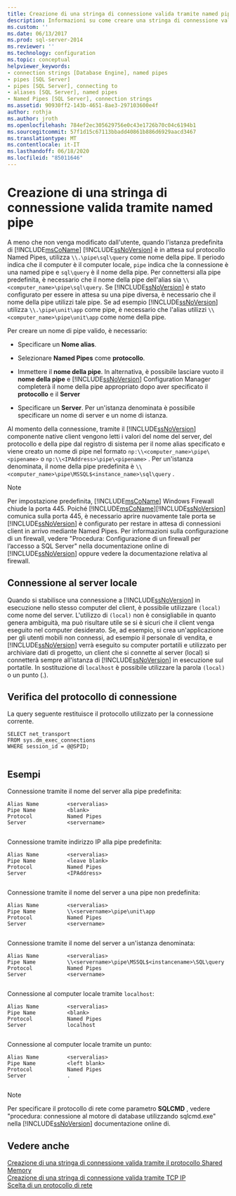```yaml
---
title: Creazione di una stringa di connessione valida tramite named pipe | Microsoft Docs
description: Informazioni su come creare una stringa di connessione valida quando si usa il protocollo Named Pipes per connettersi a un'istanza di SQL Server. Visualizza esempi di nomi di pipe validi.
ms.custom: ''
ms.date: 06/13/2017
ms.prod: sql-server-2014
ms.reviewer: ''
ms.technology: configuration
ms.topic: conceptual
helpviewer_keywords:
- connection strings [Database Engine], named pipes
- pipes [SQL Server]
- pipes [SQL Server], connecting to
- aliases [SQL Server], named pipes
- Named Pipes [SQL Server], connection strings
ms.assetid: 90930ff2-143b-4651-8ae3-297103600e4f
author: rothja
ms.author: jroth
ms.openlocfilehash: 784ef2ec305629756e0c43e1726b70c04c6194b1
ms.sourcegitcommit: 57f1d15c67113bbadd40861b886d6929aacd3467
ms.translationtype: MT
ms.contentlocale: it-IT
ms.lasthandoff: 06/18/2020
ms.locfileid: "85011646"
---
```

# <a name="creating-a-valid-connection-string-using-named-pipes"></a>Creazione di una stringa di connessione valida tramite named pipe
  A meno che non venga modificato dall'utente, quando l'istanza predefinita di [!INCLUDE[msCoName](../../includes/msconame-md.md)] [!INCLUDE[ssNoVersion](../../includes/ssnoversion-md.md)] è in attesa sul protocollo Named Pipes, utilizza `\\.\pipe\sql\query` come nome della pipe. Il periodo indica che il computer è il computer locale, `pipe` indica che la connessione è una named pipe e `sql\query` è il nome della pipe. Per connettersi alla pipe predefinita, è necessario che il nome della pipe dell'alias sia `\\<computer_name>\pipe\sql\query`. Se [!INCLUDE[ssNoVersion](../../includes/ssnoversion-md.md)] è stato configurato per essere in attesa su una pipe diversa, è necessario che il nome della pipe utilizzi tale pipe. Se ad esempio [!INCLUDE[ssNoVersion](../../includes/ssnoversion-md.md)] utilizza `\\.\pipe\unit\app` come pipe, è necessario che l'alias utilizzi `\\<computer_name>\pipe\unit\app` come nome della pipe.  
  
 Per creare un nome di pipe valido, è necessario:  
  
-   Specificare un **Nome alias**.  
  
-   Selezionare **Named Pipes** come **protocollo**.  
  
-   Immettere il **nome della pipe**. In alternativa, è possibile lasciare vuoto il **nome della pipe** e [!INCLUDE[ssNoVersion](../../includes/ssnoversion-md.md)] Configuration Manager completerà il nome della pipe appropriato dopo aver specificato il **protocollo** e il **Server**  
  
-   Specificare un **Server**. Per un'istanza denominata è possibile specificare un nome di server e un nome di istanza.  
  
 Al momento della connessione, tramite il [!INCLUDE[ssNoVersion](../../includes/ssnoversion-md.md)] componente native client vengono letti i valori del nome del server, del protocollo e della pipe dal registro di sistema per il nome alias specificato e viene creato un nome di pipe nel formato `np:\\<computer_name>\pipe\<pipename>` o `np:\\<IPAddress>\pipe\<pipename>` . Per un'istanza denominata, il nome della pipe predefinita è `\\<computer_name>\pipe\MSSQL$<instance_name>\sql\query` .  
  
> [!NOTE]  
>  Per impostazione predefinita, [!INCLUDE[msCoName](../../includes/msconame-md.md)] Windows Firewall chiude la porta 445. Poiché [!INCLUDE[msCoName](../../includes/msconame-md.md)][!INCLUDE[ssNoVersion](../../includes/ssnoversion-md.md)] comunica sulla porta 445, è necessario aprire nuovamente tale porta se [!INCLUDE[ssNoVersion](../../includes/ssnoversion-md.md)] è configurato per restare in attesa di connessioni client in arrivo mediante Named Pipes. Per informazioni sulla configurazione di un firewall, vedere "Procedura: Configurazione di un firewall per l’accesso a SQL Server" nella documentazione online di [!INCLUDE[ssNoVersion](../../includes/ssnoversion-md.md)] oppure vedere la documentazione relativa al firewall.  
  
## <a name="connecting-to-the-local-server"></a>Connessione al server locale  
 Quando si stabilisce una connessione a [!INCLUDE[ssNoVersion](../../includes/ssnoversion-md.md)] in esecuzione nello stesso computer del client, è possibile utilizzare `(local)` come nome del server. L'utilizzo di `(local)` non è consigliabile in quanto genera ambiguità, ma può risultare utile se si è sicuri che il client venga eseguito nel computer desiderato. Se, ad esempio, si crea un'applicazione per gli utenti mobili non connessi, ad esempio il personale di vendita, e [!INCLUDE[ssNoVersion](../../includes/ssnoversion-md.md)] verrà eseguito su computer portatili e utilizzato per archiviare dati di progetto, un client che si connette al server (local) si connetterà sempre all'istanza di [!INCLUDE[ssNoVersion](../../includes/ssnoversion-md.md)] in esecuzione sul portatile. In sostituzione di `localhost` è possibile utilizzare la parola `(local)` o un punto (.).  
  
## <a name="verifying-your-connection-protocol"></a>Verifica del protocollo di connessione  
 La query seguente restituisce il protocollo utilizzato per la connessione corrente.  
  
```  
SELECT net_transport   
FROM sys.dm_exec_connections   
WHERE session_id = @@SPID;  
  
```  
  
## <a name="examples"></a>Esempi  
 Connessione tramite il nome del server alla pipe predefinita:  
  
```  
Alias Name         <serveralias>  
Pipe Name          <blank>  
Protocol           Named Pipes  
Server             <servername>  
  
```  
  
 Connessione tramite indirizzo IP alla pipe predefinita:  
  
```  
Alias Name         <serveralias>  
Pipe Name          <leave blank>  
Protocol           Named Pipes  
Server             <IPAddress>  
  
```  
  
 Connessione tramite il nome del server a una pipe non predefinita:  
  
```  
Alias Name         <serveralias>  
Pipe Name          \\<servername>\pipe\unit\app  
Protocol           Named Pipes  
Server             <servername>  
  
```  
  
 Connessione tramite il nome del server a un'istanza denominata:  
  
```  
Alias Name         <serveralias>  
Pipe Name          \\<servername>\pipe\MSSQL$<instancename>\SQL\query  
Protocol           Named Pipes  
Server             <servername>  
  
```  
  
 Connessione al computer locale tramite `localhost`:  
  
```  
Alias Name         <serveralias>  
Pipe Name          <blank>  
Protocol           Named Pipes  
Server             localhost  
  
```  
  
 Connessione al computer locale tramite un punto:  
  
```  
Alias Name         <serveralias>  
Pipe Name          <left blank>  
Protocol           Named Pipes  
Server             .  
  
```  
  
> [!NOTE]  
>  Per specificare il protocollo di rete come parametro **SQLCMD** , vedere "procedura: connessione al motore di database utilizzando sqlcmd.exe" nella [!INCLUDE[ssNoVersion](../../includes/ssnoversion-md.md)] documentazione online di.  
  
## <a name="see-also"></a>Vedere anche  
 [Creazione di una stringa di connessione valida tramite il protocollo Shared Memory](../../../2014/tools/configuration-manager/creating-a-valid-connection-string-using-shared-memory-protocol.md)   
 [Creazione di una stringa di connessione valida tramite TCP IP](../../../2014/tools/configuration-manager/creating-a-valid-connection-string-using-tcp-ip.md)   
 [Scelta di un protocollo di rete](../../../2014/tools/configuration-manager/choosing-a-network-protocol.md)  
  
  

